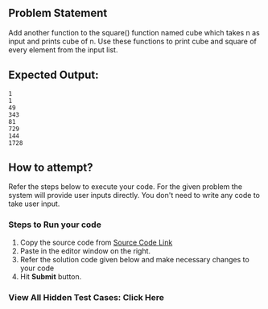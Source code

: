 ## Problem Statement
Add another function to the square() function named cube which takes n as input and prints cube of 
n. Use these functions to print cube and square of every element from the input list.

  
## Expected Output:
```
1
1
49
343
81
729
144
1728

```

## How to attempt?
Refer the steps below to execute your code.
For the given problem the system will provide user inputs directly. You don't need to write any code to take user input.

### Steps to Run your code

1. Copy the source code from [Source Code Link](https://raw.githubusercontent.com/Aartiarora22/Lab_assignments/main/R5/T1/Main.java)
2. Paste in the editor window on the right.
3. Refer the solution code given below and make necessary changes to your code
4. Hit **Submit** button.

### View All Hidden Test Cases: Click Here

